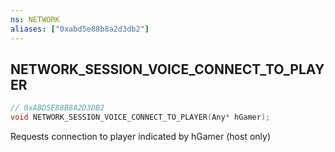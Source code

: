 ```yaml
---
ns: NETWORK
aliases: ["0xabd5e88b8a2d3db2"]
---
```

## NETWORK_SESSION_VOICE_CONNECT_TO_PLAYER

```c
// 0xABD5E88B8A2D3DB2
void NETWORK_SESSION_VOICE_CONNECT_TO_PLAYER(Any* hGamer);
```

Requests connection to player indicated by hGamer (host only)

